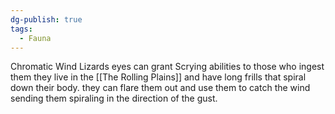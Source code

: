 ```yaml
---
dg-publish: true
tags:
  - Fauna
---
```

Chromatic Wind Lizards eyes can grant Scrying abilities to those who ingest them 
they live in the [[The Rolling Plains]] and have long frills that spiral down their body. they can flare them out and use them to catch the wind sending them spiraling in the direction of the gust. 
